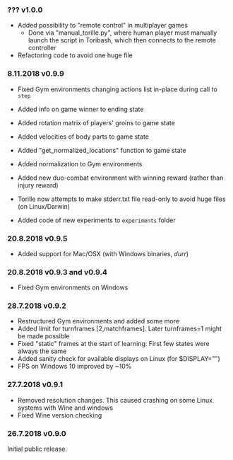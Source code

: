 ###  ??? v1.0.0

* Added possibility to "remote control" in multiplayer games
  * Done via "manual_torille.py", where human player must manually 
    launch the script in Toribash, which then connects to the remote 
    controller
* Refactoring code to avoid one huge file

### 8.11.2018 v0.9.9

* Fixed Gym environments changing actions list in-place during call to `step`
* Added info on game winner to ending state
* Added rotation matrix of players' groins to game state
* Added velocities of body parts to game state
* Added "get_normalized_locations" function to game state
* Added normalization to Gym environments
* Added new duo-combat environment with winning reward (rather than injury reward)
* Torille now attempts to make stderr.txt file read-only to avoid huge files (on Linux/Darwin)

* Added code of new experiments to `experiments` folder


### 20.8.2018 v0.9.5

* Added support for Mac/OSX (with Windows binaries, *durr*)

### 20.8.2018 v0.9.3 and v0.9.4

* Fixed Gym environments on Windows

### 28.7.2018 v0.9.2

* Restructured Gym environments and added some more
* Added limit for turnframes [2,matchframes]. Later turnframes=1 might be made possible
* Fixed "static" frames at the start of learning: First few states were always the same
* Added sanity check for available displays on Linux (for $DISPLAY="")
* FPS on Windows 10 improved by ~10% 

### 27.7.2018 v0.9.1

* Removed resolution changes. This caused crashing on some Linux systems with Wine and windows
* Fixed Wine version checking

### 26.7.2018 v0.9.0

Initial public release.
